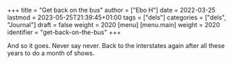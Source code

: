 +++
title = "Get back on the bus"
author = ["Ebo H"]
date = 2022-03-25
lastmod = 2023-05-25T21:39:45+01:00
tags = ["dels"]
categories = ["dels", "Journal"]
draft = false
weight = 2020
[menu]
  [menu.main]
    weight = 2020
    identifier = "get-back-on-the-bus"
+++

And so it goes. Never say never. Back to the interstates again after all these years to do a month of shows.
